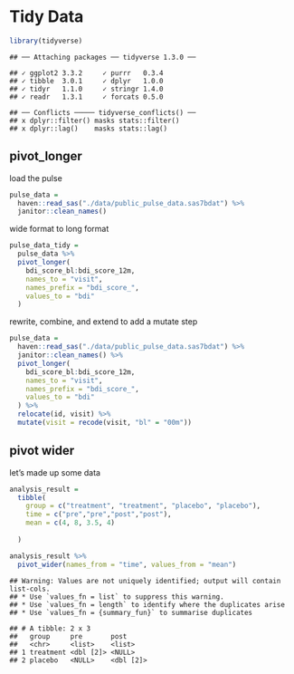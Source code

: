 Tidy Data
================

``` r
library(tidyverse)
```

    ## ── Attaching packages ── tidyverse 1.3.0 ──

    ## ✓ ggplot2 3.3.2     ✓ purrr   0.3.4
    ## ✓ tibble  3.0.1     ✓ dplyr   1.0.0
    ## ✓ tidyr   1.1.0     ✓ stringr 1.4.0
    ## ✓ readr   1.3.1     ✓ forcats 0.5.0

    ## ── Conflicts ───── tidyverse_conflicts() ──
    ## x dplyr::filter() masks stats::filter()
    ## x dplyr::lag()    masks stats::lag()

## pivot\_longer

load the pulse

``` r
pulse_data = 
  haven::read_sas("./data/public_pulse_data.sas7bdat") %>%
  janitor::clean_names()
```

wide format to long format

``` r
pulse_data_tidy =
  pulse_data %>% 
  pivot_longer(
    bdi_score_bl:bdi_score_12m,
    names_to = "visit",
    names_prefix = "bdi_score_",
    values_to = "bdi"
  )
```

rewrite, combine, and extend to add a mutate step

``` r
pulse_data = 
  haven::read_sas("./data/public_pulse_data.sas7bdat") %>%
  janitor::clean_names() %>% 
  pivot_longer(
    bdi_score_bl:bdi_score_12m,
    names_to = "visit",
    names_prefix = "bdi_score_",
    values_to = "bdi"
  ) %>% 
  relocate(id, visit) %>% 
  mutate(visit = recode(visit, "bl" = "00m"))
```

## pivot wider

let’s made up some data

``` r
analysis_result =
  tibble(
    group = c("treatment", "treatment", "placebo", "placebo"),
    time = c("pre","pre","post","post"),
    mean = c(4, 8, 3.5, 4)
    
  )

analysis_result %>% 
  pivot_wider(names_from = "time", values_from = "mean")
```

    ## Warning: Values are not uniquely identified; output will contain list-cols.
    ## * Use `values_fn = list` to suppress this warning.
    ## * Use `values_fn = length` to identify where the duplicates arise
    ## * Use `values_fn = {summary_fun}` to summarise duplicates

    ## # A tibble: 2 x 3
    ##   group     pre       post     
    ##   <chr>     <list>    <list>   
    ## 1 treatment <dbl [2]> <NULL>   
    ## 2 placebo   <NULL>    <dbl [2]>
